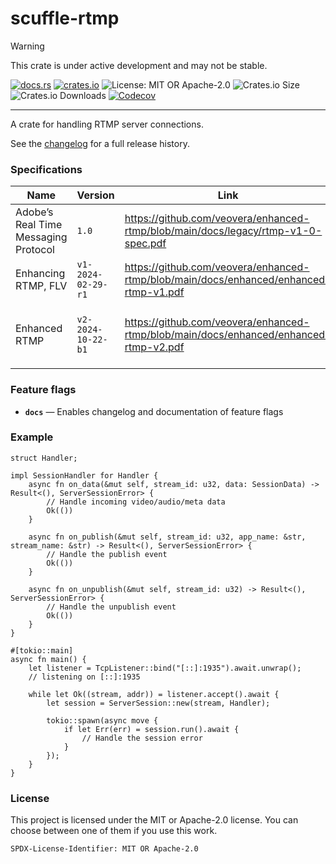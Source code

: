 <!-- sync-readme title [[ -->
# scuffle-rtmp
<!-- sync-readme ]] -->

> [!WARNING]  
> This crate is under active development and may not be stable.

<!-- sync-readme badge [[ -->
[![docs.rs](https://img.shields.io/docsrs/scuffle-rtmp/0.2.3.svg?logo=docs.rs&label=docs.rs&style=flat-square)](https://docs.rs/scuffle-rtmp/0.2.3)
[![crates.io](https://img.shields.io/badge/crates.io-v0.2.3-orange?style=flat-square&logo=rust&logoColor=white)](https://crates.io/crates/scuffle-rtmp/0.2.3)
![License: MIT OR Apache-2.0](https://img.shields.io/badge/license-MIT%20OR%20Apache--2.0-purple.svg?style=flat-square)
![Crates.io Size](https://img.shields.io/crates/size/scuffle-rtmp/0.2.3.svg?style=flat-square)
![Crates.io Downloads](https://img.shields.io/crates/dv/scuffle-rtmp/0.2.3.svg?&label=downloads&style=flat-square)
[![Codecov](https://img.shields.io/codecov/c/github/scufflecloud/scuffle.svg?label=codecov&logo=codecov&style=flat-square)](https://app.codecov.io/gh/scufflecloud/scuffle)
<!-- sync-readme ]] -->

---

<!-- sync-readme rustdoc [[ -->
A crate for handling RTMP server connections.

See the [changelog](./CHANGELOG.md) for a full release history.

### Specifications

|Name|Version|Link|Comments|
|----|-------|----|--------|
|Adobe’s Real Time Messaging Protocol|`1.0`|<https://github.com/veovera/enhanced-rtmp/blob/main/docs/legacy/rtmp-v1-0-spec.pdf>|Refered to as ‘Legacy RTMP spec’ in this documentation|
|Enhancing RTMP, FLV|`v1-2024-02-29-r1`|<https://github.com/veovera/enhanced-rtmp/blob/main/docs/enhanced/enhanced-rtmp-v1.pdf>||
|Enhanced RTMP|`v2-2024-10-22-b1`|<https://github.com/veovera/enhanced-rtmp/blob/main/docs/enhanced/enhanced-rtmp-v2.pdf>|Refered to as ‘Enhanced RTMP spec’ in this documentation|

### Feature flags

* **`docs`** —  Enables changelog and documentation of feature flags

### Example

````rust,no_run
struct Handler;

impl SessionHandler for Handler {
    async fn on_data(&mut self, stream_id: u32, data: SessionData) -> Result<(), ServerSessionError> {
        // Handle incoming video/audio/meta data
        Ok(())
    }

    async fn on_publish(&mut self, stream_id: u32, app_name: &str, stream_name: &str) -> Result<(), ServerSessionError> {
        // Handle the publish event
        Ok(())
    }

    async fn on_unpublish(&mut self, stream_id: u32) -> Result<(), ServerSessionError> {
        // Handle the unpublish event
        Ok(())
    }
}

#[tokio::main]
async fn main() {
    let listener = TcpListener::bind("[::]:1935").await.unwrap();
    // listening on [::]:1935

    while let Ok((stream, addr)) = listener.accept().await {
        let session = ServerSession::new(stream, Handler);

        tokio::spawn(async move {
            if let Err(err) = session.run().await {
                // Handle the session error
            }
        });
    }
}
````

### License

This project is licensed under the MIT or Apache-2.0 license.
You can choose between one of them if you use this work.

`SPDX-License-Identifier: MIT OR Apache-2.0`
<!-- sync-readme ]] -->
